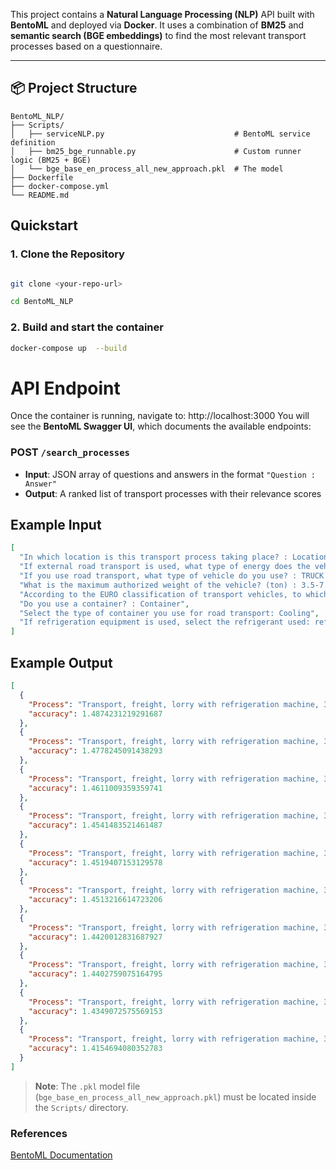 This project contains a **Natural Language Processing (NLP)** API built with **BentoML** and deployed via **Docker**. It uses a combination of **BM25** and **semantic search (BGE embeddings)** to find the most relevant transport processes based on a questionnaire.


---


## 📦 Project Structure

  
```plaintext
BentoML_NLP/
├── Scripts/
│   ├── serviceNLP.py                             # BentoML service definition
│   ├── bm25_bge_runnable.py                      # Custom runner logic (BM25 + BGE)
│   └── bge_base_en_process_all_new_approach.pkl  # The model
├── Dockerfile
├── docker-compose.yml
└── README.md
```


  

## Quickstart

  

### 1. Clone the Repository

  

```bash

git clone <your-repo-url>

cd BentoML_NLP

  ```

### 2. Build and start the container
```bash
docker-compose up  --build
  ```
  

  
# API Endpoint
Once the container is running, navigate to: http://localhost:3000
You will see the **BentoML Swagger UI**, which documents the available endpoints:

### POST `/search_processes`

- **Input**: JSON array of questions and answers in the format `"Question : Answer"`
- **Output**: A ranked list of transport processes with their relevance scores

## Example Input

```json
[
  "In which location is this transport process taking place? : Location GLO",
  "If external road transport is used, what type of energy does the vehicle use? : Gasoline gas",
  "If you use road transport, what type of vehicle do you use? : TRUCK LORRY",
  "What is the maximum authorized weight of the vehicle? (ton) : 3.5-7.5",
  "According to the EURO classification of transport vehicles, to which group does your vehicle belong? : EURO3 EU3",
  "Do you use a container? : Container",
  "Select the type of container you use for road transport: Cooling",
  "If refrigeration equipment is used, select the refrigerant used: refrigeration R134a"
]
```
## Example Output


```json
[
  {
    "Process": "Transport, freight, lorry with refrigeration machine, 3.5-7.5 ton, EURO3, R134a refrigerant, cooling {GLO}| transport, freight, lorry with refrigeration machine, 3.5-7.5 ton, EURO3, R134a refrigerant, cooling | APOS, U | {Location:GLO} | {Unit:tkm}",
    "accuracy": 1.4874231219291687
  },
  {
    "Process": "Transport, freight, lorry with refrigeration machine, 3.5-7.5 ton, EURO3, carbon dioxide, liquid refrigerant, cooling {GLO}| transport, freight, lorry with refrigeration machine, 3.5-7.5 ton, EURO3, carbon dioxide, liquid refrigerant, cooling | APOS, U | {Location:GLO} | {Unit:tkm}",
    "accuracy": 1.4778245091438293
  },
  {
    "Process": "Transport, freight, lorry with refrigeration machine, 3.5-7.5 ton, EURO4, R134a refrigerant, cooling {GLO}| transport, freight, lorry with refrigeration machine, 3.5-7.5 ton, EURO4, R134a refrigerant, cooling | APOS, U | {Location:GLO} | {Unit:tkm}",
    "accuracy": 1.4611009359359741
  },
  {
    "Process": "Transport, freight, lorry with refrigeration machine, 3.5-7.5 ton, EURO5, R134a refrigerant, cooling {GLO}| transport, freight, lorry with refrigeration machine, 3.5-7.5 ton, EURO5, R134a refrigerant, cooling | APOS, U | {Location:GLO} | {Unit:tkm}",
    "accuracy": 1.4541483521461487
  },
  {
    "Process": "Transport, freight, lorry with refrigeration machine, 3.5-7.5 ton, EURO6, R134a refrigerant, cooling {GLO}| transport, freight, lorry with refrigeration machine, 3.5-7.5 ton, EURO6, R134a refrigerant, cooling | APOS, U | {Location:GLO} | {Unit:tkm}",
    "accuracy": 1.4519407153129578
  },
  {
    "Process": "Transport, freight, lorry with refrigeration machine, 3.5-7.5 ton, EURO4, carbon dioxide, liquid refrigerant, cooling {GLO}| transport, freight, lorry with refrigeration machine, 3.5-7.5 ton, EURO4, carbon dioxide, liquid refrigerant, cooling | APOS, U | {Location:GLO} | {Unit:tkm}",
    "accuracy": 1.4513216614723206
  },
  {
    "Process": "Transport, freight, lorry with refrigeration machine, 3.5-7.5 ton, EURO3, carbon dioxide, liquid refrigerant, cooling {GLO}| market for transport, freight, lorry with refrigeration machine, 3.5-7.5 ton, EURO3, carbon dioxide, liquid refri(...)_1 | APOS, U | {Location:GLO} | {Unit:tkm}",
    "accuracy": 1.4420012831687927
  },
  {
    "Process": "Transport, freight, lorry with refrigeration machine, 3.5-7.5 ton, EURO5, carbon dioxide, liquid refrigerant, cooling {GLO}| transport, freight, lorry with refrigeration machine, 3.5-7.5 ton, EURO5, carbon dioxide, liquid refrigerant, cooling | APOS, U | {Location:GLO} | {Unit:tkm}",
    "accuracy": 1.4402759075164795
  },
  {
    "Process": "Transport, freight, lorry with refrigeration machine, 3.5-7.5 ton, EURO6, carbon dioxide, liquid refrigerant, cooling {GLO}| transport, freight, lorry with refrigeration machine, 3.5-7.5 ton, EURO6, carbon dioxide, liquid refrigerant, cooling | APOS, U | {Location:GLO} | {Unit:tkm}",
    "accuracy": 1.4349072575569153
  },
  {
    "Process": "Transport, freight, lorry with refrigeration machine, 3.5-7.5 ton, EURO5, carbon dioxide, liquid refrigerant, cooling {GLO}| market for transport, freight, lorry with refrigeration machine, 3.5-7.5 ton, EURO5, carbon dioxide, liquid refri(...)_3 | APOS, U | {Location:GLO} | {Unit:tkm}",
    "accuracy": 1.4154694080352783
  }
]
```


> **Note**: The `.pkl` model file (`bge_base_en_process_all_new_approach.pkl`) must be located inside the `Scripts/` directory.

### References
[BentoML Documentation](https://docs.bentoml.org/)



